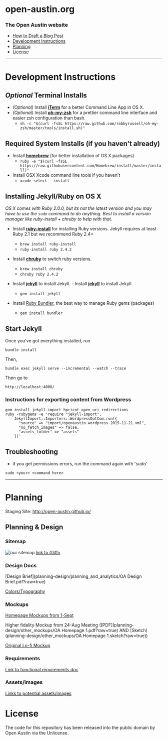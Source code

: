 # open-austin.org

### The Open Austin website

- [How to Draft a Blog Post](https://github.com/open-austin/open-austin.github.io/wiki/How-to-Draft-a-Blog-Post)
- [Development Instructions](#development-instructions)
- [Planning](#planning)
- [License](#license)

---

# Development Instructions

## _Optional_ Terminal Installs
- _(Optional)_ Install [**iTerm**](https://www.iterm2.com/) for a better Command Line App in OS X.
- _(Optional)_ Install [**oh-my-zsh**](https://github.com/robbyrussell/oh-my-zsh) for a prettier command line interface and easier zsh configuration than bash. 
  - `sh -c "$(curl -fsSL https://raw.github.com/robbyrussell/oh-my-zsh/master/tools/install.sh)"`

## Required System Installs (if you haven't already)

-  Install [**homebrew**](http://brew.sh/) (for better installation of OS X packages)	
	- `ruby -e "$(curl -fsSL https://raw.githubusercontent.com/Homebrew/install/master/install)"`
- Install OSX Xcode command line tools if you haven't
  - `xcode-select --install`

## Installing Jekyll/Ruby on OS X

_OS X comes with Ruby 2.0.0, but its not the latest version and you may have to use the `sudo` command to do anything. Best to install a version manager like ruby-install + chruby to help with that._

- Install [**ruby-install**](https://github.com/postmodern/ruby-install#readme) for installing Ruby versions.	Jekyll requires at least Ruby 2.1 but we recommend Ruby 2.4+
	- `brew install ruby-install`	
	- `ruby-install ruby 2.4.2`

- Install [**chruby**](https://github.com/postmodern/chruby) to switch ruby versions.	
	- `brew install chruby`	
	- `chruby ruby 2.4.2`

- Install [**jekyll**](https://github.com/postmodern/chruby) to install Jekyll.	- Install [**jekyll**](https://github.com/postmodern/chruby) to install Jekyll.
	- `gem install jekyll`

- Install [Ruby Bundler](https://bundler.io/), the best way to manage Ruby gems (packages)
  - `gem install bundler`


## Start Jekyll

Once you've got everything installed, run

```
bundle install
```

Then,

```
bundle exec jekyll serve --incremental --watch --trace
```

Then go to

```
http://localhost:4000/
```

### Instructions for exporting content from Wordpress

```
gem install jekyll-import hpricot open_uri_redirections
ruby -rubygems -e 'require "jekyll-import";
    JekyllImport::Importers::WordpressDotCom.run({
      "source" => "import/openaustin.wordpress.2015-11-21.xml",
      "no_fetch_images" => false,
      "assets_folder" => "assets"
    })'
```

## Troubleshooting

- if you get permissions errors, run the command again with 'sudo'

```
sudo <your> <command here>
```

---

# Planning

Staging Site: http://open-austin.github.io/

## Planning & Design

### Sitemap

![our sitemap](planning-design/site_architecture/oa-sitemap.png?raw=true)
[link to Gliffy](http://www.gliffy.com/go/publish/8981187)

### Design Docs

[Design Brief](planning-design/planning_and_analytics/OA Design Brief.pdf?raw=true)

[Colors/Typography](planning-design/typography/colorstypography2.png?raw=true)

### Mockups

[Homepage Mockups from 1-Sept](planning-design/final_mockups/oa_homepage_mockup.pdf?raw=true)

Higher fidelity Mockup from 24-Aug Meeting ([PDF](planning-design/other_mockups/OA Homepage 1.pdf?raw=true) AND [Sketch](planning-design/other_mockups/OA Homepage 1.sketch?raw=true))

[Original Lo-fi Mockup](planning-design/planning_and_analytics/lo-fi-mockup.jpg?raw=true)

### Requirements

[Link to functional requirements doc](https://docs.google.com/document/d/1dgYQunemFzfGPpmc6jJz5L1sCm0m7f9ZemPT0z6FK2c)

### Assets/Images

[Links to potential assets/images](https://github.com/open-austin/OA-Website/wiki/Assets-&-Images-for-potential-use)

# License

The code for this repository has been released into the public domain by Open Austin via the Unlicense.

